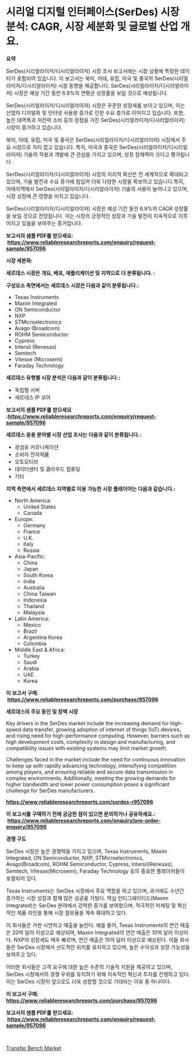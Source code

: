 <p><h1>시리얼 디지털 인터페이스(SerDes) 시장 분석: CAGR, 시장 세분화 및 글로벌 산업 개요.</h1></p><p><strong>요약</strong></p>
<p><p>SerDes(시리얼라이저/디시리얼라이저) 시장 조사 보고서에는 시장 상황에 특정한 데이터가 포함되어 있습니다. 이 보고서는 북미, 아태, 유럽, 미국 및 중국의 SerDes(시리얼라이저/디시리얼라이저) 시장 동향을 제공합니다. SerDes(시리얼라이저/디시리얼라이저) 시장은 예상 기간 동안 6.9%의 연평균 성장률을 보일 것으로 예상됩니다.</p><p>SerDes(시리얼라이저/디시리얼라이저) 시장은 꾸준한 성장세를 보이고 있으며, 이는 산업의 디지털화 및 인터넷 사용량 증가로 인한 수요 증가로 이어지고 있습니다. 또한, 높은 대역폭과 저전력 소비 등의 장점을 가진 SerDes(시리얼라이저/디시리얼라이저) 시장이 증가하고 있습니다.</p><p>북미, 아태, 유럽, 미국 및 중국은 SerDes(시리얼라이저/디시리얼라이저) 시장에서 주요 시장으로 자리 잡고 있습니다. 특히, 미국과 중국은 SerDes(시리얼라이저/디시리얼라이저) 기술의 적용과 개발에 큰 관심을 가지고 있으며, 성장 잠재력이 크다고 평가됩니다.</p><p>SerDes(시리얼라이저/디시리얼라이저) 시장의 지리적 확산은 전 세계적으로 확대되고 있으며, 기술 발전과 수요 증가에 힘입어 더욱 다양한 시장을 확보하고 있습니다.특히, 아태지역에서 SerDes(시리얼라이저/디시리얼라이저) 기술의 사용이 늘어나고 있으며, 시장 성장에 큰 영향을 미치고 있습니다. </p><p>SerDes(시리얼라이저/디시리얼라이저) 시장은 예상 기간 동안 6.9%의 CAGR 성장률을 보일 것으로 전망됩니다. 이는 시장의 긍정적인 성장과 기술 발전이 지속적으로 이루어지고 있음을 보여주는 증거입니다.</p></p>
<p><strong>보고서의 샘플 PDF를 받으세요: &nbsp;<a href="https://www.reliableresearchreports.com/enquiry/request-sample/957096">https://www.reliableresearchreports.com/enquiry/request-sample/957096</a></strong></p>
<p><strong>시장 세분화:</strong></p>
<p><strong> 세르데스 시장은 개요, 배포, 애플리케이션 및 지역으로 더 분류됩니다. :</strong></p>
<p><strong>구성요소 측면에서는 세르데스 시장은 다음과 같이 분류됩니다.:</strong></p>
<p><ul><li>Texas Instruments</li><li>Maxim Integrated</li><li>ON Semiconductor</li><li>NXP</li><li>STMicroelectronics</li><li>Avago (Broadcom)</li><li>ROHM Semiconductor</li><li>Cypress</li><li>Intersil (Renesas)</li><li>Semtech</li><li>Vitesse (Microsemi)</li><li>Faraday Technology</li></ul></p>
<p><strong> 세르데스 유형별 시장 분석은 다음과 같이 분류됩니다.:</strong></p>
<p><ul><li>독립형 서버</li><li>세르데스 IP 코어</li></ul></p>
<p><strong>보고서의 샘플 PDF를 받으세요 :<a href="https://www.reliableresearchreports.com/enquiry/request-sample/957096">https://www.reliableresearchreports.com/enquiry/request-sample/957096</a></strong></p>
<p><strong> 세르데스 응용 분야별 시장 산업 조사는 다음과 같이 분류됩니다.:</strong></p>
<p><ul><li>광섬유 커뮤니케이션</li><li>소비자 전자제품</li><li>오토모티브</li><li>데이터센터 및 클라우드 컴퓨팅</li><li>기타</li></ul></p>
<p><strong>지역 측면에서 세르데스 지역별로 이용 가능한 시장 플레이어는 다음과 같습니다.:</strong></p>
<p><ul>
    <li>
        North America:
        <ul>
            <li>United States</li>
            <li>Canada</li>
        </ul>
    </li>
    <li>
        Europe:
        <ul>
            <li>Germany</li>
            <li>France</li>
            <li>U.K.</li>
            <li>Italy</li>
            <li>Russia</li>
        </ul>
    </li>
    <li>
        Asia-Pacific:
        <ul>
            <li>China</li>
            <li>Japan</li>
            <li>South Korea</li>
            <li>India</li>
            <li>Australia</li>
            <li>China Taiwan</li>
            <li>Indonesia</li>
            <li>Thailand</li>
            <li>Malaysia</li>
        </ul>
    </li>
    <li>
        Latin America:
        <ul>
            <li>Mexico</li>
            <li>Brazil</li>
            <li>Argentina Korea</li>
            <li>Colombia</li>
        </ul>
    </li>
    <li>
        Middle East & Africa:
        <ul>
            <li>Turkey</li>
            <li>Saudi</li>
            <li>Arabia</li>
            <li>UAE</li>
            <li>Korea</li>
        </ul>
    </li>
    </ul></p>
<p><strong>이 보고서 구매: &nbsp;<a href="https://www.reliableresearchreports.com/purchase/957096">https://www.reliableresearchreports.com/purchase/957096</a></strong></p>
<p><strong>세르데스의 주요 동인 및 장벽 시장</strong></p>
<p><p>Key drivers in the SerDes market include the increasing demand for high-speed data transfer, growing adoption of internet of things (IoT) devices, and rising need for high-performance computing. However, barriers such as high development costs, complexity in design and manufacturing, and compatibility issues with existing systems may limit market growth. </p><p>Challenges faced in the market include the need for continuous innovation to keep up with rapidly advancing technology, intensifying competition among players, and ensuring reliable and secure data transmission in complex environments. Additionally, meeting the growing demands for higher bandwidth and lower power consumption poses a significant challenge for SerDes manufacturers.</p></p>
<p><strong><a href="https://www.reliableresearchreports.com/serdes-r957096">https://www.reliableresearchreports.com/serdes-r957096</a></strong></p>
<p><strong>이 보고서를 구매하기 전에 궁금한 점이 있으면 문의하거나 공유하세요.: &nbsp;<a href="https://www.reliableresearchreports.com/enquiry/pre-order-enquiry/957096">https://www.reliableresearchreports.com/enquiry/pre-order-enquiry/957096</a></strong></p>
<p><strong>경쟁 구도</strong></p>
<p><p>SerDes 시장은 높은 경쟁력을 가지고 있으며, Texas Instruments, Maxim Integrated, ON Semiconductor, NXP, STMicroelectronics, Avago(Broadcom), ROHM Semiconductor, Cypress, Intersil(Renesas), Semtech, Vitesse(Microsemi), Faraday Technology 등의 중요한 플레이어들이 포함되어 있다. </p><p>Texas Instruments는 SerDes 시장에서 주요 역할을 하고 있으며, 과거에도 수년간 증가하는 시장 성장과 함께 많은 성공을 거뒀다. 맥심 인티그레이티드(Maxim Integrated)는 SerDes 분야에서 강력한 증가를 보여왔으며, 적극적인 마케팅 및 혁신적인 제품 라인을 통해 시장 점유율을 계속 확대하고 있다. </p><p>이 회사들은 가판 시연하고 매출을 늘린다. 예를 들어, Texas Instruments의 연간 매출은 20억 달러 이상으로 예상되며, Maxim Integrated의 연간 매출은 10억 달러 이상이다. NXP의 성장세도 매우 빠르며, 연간 매출은 15억 달러 이상으로 예상된다. 이들 회사들은 SerDes 시장에서 선도적인 위치를 유지하고 있으며, 높은 수익성과 성장 가능성을 보여주고 있다. </p><p>이러한 회사들은 고객 요구에 대한 높은 수준의 기술적 지원을 제공하고 있으며, SerDes 시장에서의 경쟁 우위를 유지하기 위해 지속적인 혁신과 투자를 진행하고 있다. 이는 SerDes 시장이 앞으로도 더욱 성장할 것으로 기대되는 이유 중 하나이다.</p></p>
<p><strong>이 보고서 구매: &nbsp; <a href="https://www.reliableresearchreports.com/purchase/957096">https://www.reliableresearchreports.com/purchase/957096</a></strong></p>
<p><strong>보고서의 샘플 PDF를 받으세요: &nbsp;<a href="https://www.reliableresearchreports.com/enquiry/request-sample/957096">https://www.reliableresearchreports.com/enquiry/request-sample/957096</a></strong><strong></strong></p>
<p>&nbsp;</p>
<p><p><a href="https://github.com/BryceTownsendr/Market-Research-Report-List-4/blob/main/transfer-bench-market.md">Transfer Bench Market</a></p></p>